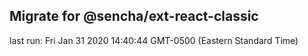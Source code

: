 ## Migrate for @sencha/ext-react-classic

last run: Fri Jan 31 2020 14:40:44 GMT-0500 (Eastern Standard Time)
